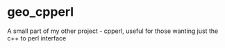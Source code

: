 # geo_cpperl
A small part of my other project - cpperl, useful for those wanting just the c++ to perl interface
